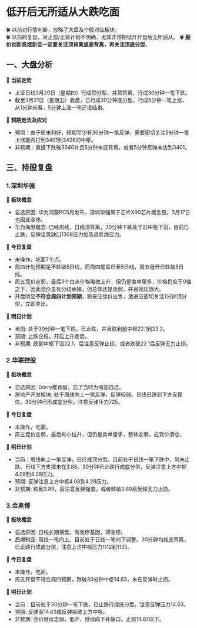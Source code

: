 # 低开后无所适从大跌吃面

 
:four_leaf_clover: 以前对行情判断，忽略了大盘及个股对应板块。  
:four_leaf_clover: 以前的复盘，对止盈/止损计划不明确，尤其非预期低开开盘后无所适从。
:four_leaf_clover: **股价创新高或新低一定要关注顶背离或底背离，再关注顶底分型**。

## 一、大盘分析

:cherries: **当前走势**

* 上证日线3月20日（星期四）行成顶分型，并顶背离，行成30分钟一笔下跌。  
* 截至3月21日（星期五）收盘，已行成30分钟底分型，行成5分钟一笔上涨，从1分钟来看，5分钟上涨一笔还没结束。

:cherries: **预期走法及应对**

* 预期：由于周末利好，预期至少有30分钟一笔反弹，需要密切关注5分钟一笔上涨能否打到3401到3426的中枢。  
* 非预期：直接下跌破3340并且5分钟未底背离，或者5分钟反弹未达到3401。

## 三、持股复盘

### 1.深圳华强

:cherries: **板块概念**  
  * 自选原因: 华为鸿蒙PC5月发布，深圳华强属于芯片X90芯片概念股，3月17日也因此涨停。   
  * 华为海思概念: 已经周线、日线顶背离，30分钟下跌处于前中枢下沿，目前已止跌，反弹注意缺口1308压力位及趋势线压力。 

:cherries: **今日复盘**  
  * 未操作，吃面7个点。  
  * 周四计划预期是不跌破5日线，而周四尾盘已至5日线，周五低开已跌破5日线。  
  * 周五竞价走弱，最后3个白点价格略微上升，但仍是卖单居多，价格扔处于0轴之下，因此竞价虽有分歧承接，但总体还是走弱，并且抛压很大。  
  * 开盘明显**不符合周四计划预期**，稳妥应竞价出售，激进应密切关注1分钟顶分型，立即卖出。 
  
:cherries: **明日计划**  
  * 当前: 处于30分钟一笔下跌，已止跌，并且跌到前中枢22.1到23.2。  
  * 预期: 止跌企稳，开启上升走势。
  * 非预期: 跌到中枢下沿22.1，后注意反弹止损，或者跌破22.1后反弹无力止损。


### 2.华联控股

:cherries: **板块概念**  
  * 自选原因: Dorry推荐股，忘了当时为啥加自选。   
  * 房地产开发板块: 处于周线向上一笔反弹，反弹较弱。日线已跌到下方支撑位。30分钟已形成底分型，注意反弹压力725。

:cherries: **今日复盘**  
  * 未操作，吃面。  
  * 周五竞价走弱，最后有小拉升，但仍是卖单居多，整体走弱，应竞价清仓。   
  
:cherries: **明日计划**  
  * 当前：周线向上一笔反弹，已行成顶分型。目前处于日线一笔下跌中，尚未止跌。日线下方支撑未在3.88。30分钟已止跌行成底分型，反弹注意上方中枢4.08到4.28压力。  
  * 预期: 反弹注意上方中枢4.08到4.28压力。
  * 非预期: 跌到3.89，后注意反弹强度，或者跌破3.89后反弹无力止损。

### 3.金奥博

:cherries: **板块概念**  
  * 自选原因: 日线长期横盘，有涨停基因，搏涨停。   
  * 民爆制品: 周线一笔向上。目前处于日线一笔向下调整。30分钟均线底背离，已止跌行成底分型，注意上访中枢压力1112到1135。

:cherries: **今日复盘**  
  * 未操作，吃面。  
  * 周五开盘不符合周四预期，跌破30分钟中枢14.63，未在反弹时止损。
  
:cherries: **明日计划**  
  * 当前：目前处于30分钟一笔下跌，已止跌行成底分型，注意反弹压力14.63。  
  * 预期: 反弹至14.63或反弹突破上方中枢。
  * 非预期: 竞价继续走弱，低开，继续向下补缺口。止损14.07以下。